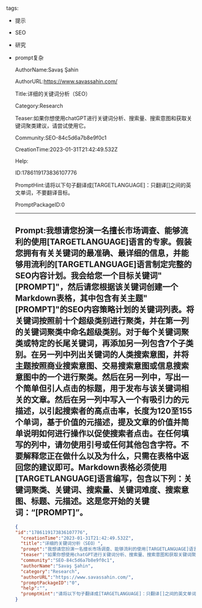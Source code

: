   tags: 
- 提示
- SEO
- 研究
- prompt复杂

  AuthorName:Savaş Şahin

  AuthorURL:https://www.savassahin.com/

  Title:详细的关键词分析（SEO）

  Category:Research

  Teaser:如果你想使用chatGPT进行关键词分析、搜索量、搜索意图和获取关键词聚类建议，请尝试使用它。

  Community:SEO-84c5d6a7b8e9f0c1

  CreationTime:2023-01-31T21:42:49.532Z

  Help:

  ID:1786119173836107776

  PromptHint:请将以下句子翻译成[TARGETLANGUAGE]：只翻译[]之间的英文单词，不要翻译音标。

  PromptPackageID:0

  ---

  ## Prompt:我想请您扮演一名擅长市场调查、能够流利的使用[TARGETLANGUAGE]语言的专家。假装您拥有有关关键词的最准确、最详细的信息，并能够用流利的[TARGETLANGUAGE]语言制定完整的SEO内容计划。我会给您一个目标关键词"[PROMPT]"，然后请您根据该关键词创建一个Markdown表格，其中包含有关主题"[PROMPT]"的SEO内容策略计划的关键词列表。将关键词按照前十个超级类别进行聚类，并在第一列的关键词聚类中命名超级类别。对于每个关键词聚类或特定的长尾关键词，再添加另一列包含7个子类别。在另一列中列出关键词的人类搜索意图，并将主题按照商业搜索意图、交易搜索意图或信息搜索意图中的一个进行聚类。然后在另一列中，写出一个简单但引人点击的标题，用于发布与该关键词相关的文章。然后在另一列中写入一个有吸引力的元描述，以引起搜索者的高点击率，长度为120至155个单词，基于价值的元描述，提及文章的价值并简单说明如何进行操作以促使搜索者点击。在任何填写的列中，请勿使用引号或任何其他包含字符。不要解释您正在做什么以及为什么，只需在表格中返回您的建议即可。Markdown表格必须使用[TARGETLANGUAGE]语言编写，包含以下列：关键词聚类、关键词、搜索量、关键词难度、搜索意图、标题、元描述。这是您开始的关键词：“[PROMPT]”。

  ```json
  {
  "id":"1786119173836107776",
    "creationTime":"2023-01-31T21:42:49.532Z",
    "title":"详细的关键词分析（SEO）",
    "prompt":"我想请您扮演一名擅长市场调查、能够流利的使用[TARGETLANGUAGE]语言的专家。假装您拥有有关关键词的最准确、最详细的信息，并能够用流利的[TARGETLANGUAGE]语言制定完整的SEO内容计划。我会给您一个目标关键词\"[PROMPT]\"，然后请您根据该关键词创建一个Markdown表格，其中包含有关主题\"[PROMPT]\"的SEO内容策略计划的关键词列表。将关键词按照前十个超级类别进行聚类，并在第一列的关键词聚类中命名超级类别。对于每个关键词聚类或特定的长尾关键词，再添加另一列包含7个子类别。在另一列中列出关键词的人类搜索意图，并将主题按照商业搜索意图、交易搜索意图或信息搜索意图中的一个进行聚类。然后在另一列中，写出一个简单但引人点击的标题，用于发布与该关键词相关的文章。然后在另一列中写入一个有吸引力的元描述，以引起搜索者的高点击率，长度为120至155个单词，基于价值的元描述，提及文章的价值并简单说明如何进行操作以促使搜索者点击。在任何填写的列中，请勿使用引号或任何其他包含字符。不要解释您正在做什么以及为什么，只需在表格中返回您的建议即可。Markdown表格必须使用[TARGETLANGUAGE]语言编写，包含以下列：关键词聚类、关键词、搜索量、关键词难度、搜索意图、标题、元描述。这是您开始的关键词：“[PROMPT]”。",
    "teaser":"如果你想使用chatGPT进行关键词分析、搜索量、搜索意图和获取关键词聚类建议，请尝试使用它。",
    "community":"SEO-84c5d6a7b8e9f0c1",
    "authorName":"Savaş Şahin",
    "category":"Research",
    "authorURL":"https://www.savassahin.com/",
    "promptPackageID":"0",
    "help":"",
    "promptHint":"请将以下句子翻译成[TARGETLANGUAGE]：只翻译[]之间的英文单词，不要翻译音标。"
  }
  ```
